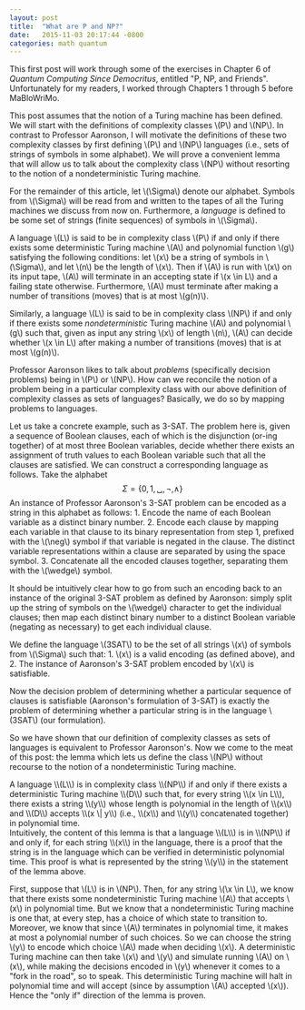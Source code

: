 ```yaml
---
layout: post
title:  "What are P and NP?"
date:   2015-11-03 20:17:44 -0800
categories: math quantum
---
```


This first post will work through some of the exercises in Chapter 6 of
*Quantum Computing Since Democritus*, entitled "P, NP, and Friends".
Unfortunately for my readers, I worked through Chapters 1 through 5 before
MaBloWriMo.

This post assumes that the notion of a Turing machine has been defined. We will
start with the definitions of complexity classes \\(P\\) and \\(NP\\). In
contrast to Professor Aaronson, I will motivate the definitions of these two
complexity classes by first defining \\(P\\) and \\(NP\\) languages (i.e., sets
of strings of symbols in some alphabet). We will prove a convenient lemma that
will allow us to talk about the complexity class \\(NP\\) without resorting to
the notion of a nondeterministic Turing machine.

For the remainder of this article, let \\(\Sigma\\) denote our alphabet.
Symbols from \\(\Sigma\\) will be read from and written to the tapes of all the
Turing machines we discuss from now on. Furthermore, a *language* is defined to
be some set of strings (finite sequences) of symbols in \\(\Sigma\\).

A language \\(L\\) is said to be in complexity class \\(P\\) if and only if
there exists some deterministic Turing machine \\(A\\) and polynomial function
\\(g\\) satisfying the following conditions:
let \\(x\\) be a string of symbols in \\(\Sigma\\), and let \\(n\\) be the length
of \\(x\\). Then if \\(A\\) is run with \\(x\\) on its input tape, \\(A\\) will
terminate in an accepting state if \\(x \in L\\) and a failing state otherwise.
Furthermore, \\(A\\) must terminate after making a number of transitions (moves)
that is at most \\(g(n)\\).

Similarly, a language \\(L\\) is said to be in complexity class \\(NP\\) if and
only if there exists some *nondeterministic* Turing machine \\(A\\) and
polynomial \\(g\\) such that, given as input any string \\(x\\) of length
\\(n\\), \\(A\\) can decide whether \\(x \in L\\) after making a number of
transitions (moves) that is at most \\(g(n)\\).

Professor Aaronson likes to talk about *problems* (specifically decision
problems) being in \\(P\\) or \\(NP\\). How can we reconcile the notion of a
problem being in a particular complexity class with our above definition of
complexity classes as sets of languages? Basically, we do so by mapping
problems to languages.

Let us take a concrete example, such as 3-SAT. The
problem here is, given a sequence of Boolean clauses, each of which is the
disjunction (or-ing together) of at most three Boolean variables, decide
whether there exists an assignment of truth values to each Boolean variable
such that all the clauses are satisfied. We can construct a corresponding
language as follows. Take the alphabet
$$ \Sigma = \left\{ 0, 1, ␣, \neg, \wedge \right\} $$
An instance of Professor Aaronson's 3-SAT problem can be encoded as a string in
this alphabet as follows:
    1. Encode the name of each Boolean variable as a distinct binary number.
    2. Encode each clause by mapping each variable in that clause
       to its binary representation from step 1, prefixed with the \\(\neg\\) symbol if that
       variable is negated in the clause. The distinct variable representations within
       a clause are separated by using the space symbol.
    3. Concatenate all the encoded clauses together, separating them with the
       \\(\wedge\\) symbol.

It should be intuitively clear how to go from such an encoding back to an
instance of the original 3-SAT problem as defined by Aaronson: simply split up
the string of symbols on the \\(\wedge\\) character to get the individual
clauses; then map each distinct binary number to a distinct Boolean variable
(negating as necessary) to get each individual clause.

We define the language \\(3SAT\\) to be the set of all strings \\(x\\) of
symbols from \\(\Sigma\\) such that:
    1. \\(x\\) is a valid encoding (as defined above), and
    2. The instance of Aaronson's 3-SAT problem encoded by \\(x\\) is
       satisfiable.

Now the decision problem of determining whether a particular sequence of
clauses is satisfiable (Aaronson's formulation of 3-SAT) is exactly the problem
of determining whether a particular string is in the language \\(3SAT\\) (our
formulation).

So we have shown that our definition of complexity classes as sets of languages
is equivalent to Professor Aaronson's. Now we come to the meat of this post:
the lemma which lets us define the class \\(NP\\) without recourse to the
notion of a nondeterministic Turing machine.

<div class="lemma" markdown="1">
A language \\(L\\) is in complexity class \\(NP\\) if and only if there exists
a deterministic Turing machine \\(D\\) such that, for every string
\\(x \in L\\), there exists a string \\(y\\) whose length is polynomial
in the length of \\(x\\) and \\(D\\) accepts \\(x \| y\\) (i.e., \\(x\\)
and \\(y\\) concatenated together) in polynomial time.
</div>

<div class="proof" markdown="1">
Intuitively, the content of this lemma is that a language \\(L\\) is in
\\(NP\\) if and only if, for each string \\(x\\) in the language, there is
a proof that the string is in the language which can be verified in
deterministic polynomial time. This proof is what is represented by
the string \\(y\\) in the statement of the lemma above.

First, suppose that \\(L\\) is in \\(NP\\). Then, for any string \\(\x \in L\\),
we know that there exists some nondeterministic Turing machine \\(A\\)
that accepts \\(x\\) in polynomial time. But we know that a nondeterministic
Turing machine is one that, at every step, has a choice  of which
state to transition to. Moreover, we know that since \\(A\\) terminates in
polynomial time, it makes at most a polynomial number of such choices.
So we can choose the string \\(y\\) to encode which choice \\(A\\) made
when deciding \\(x\\). A deterministic Turing machine can then take \\(x\\)
and \\(y\\) and simulate running \\(A\\) on \\(x\\), while making the decisions
encoded in \\(y\\) whenever it comes to a "fork in the road", so to speak.
This deterministic Turing machine will halt in polynomial time and will
accept (since by assumption \\(A\\) accepted \\(x\\)). Hence the "only if"
direction of the lemma is proven.
</div>
